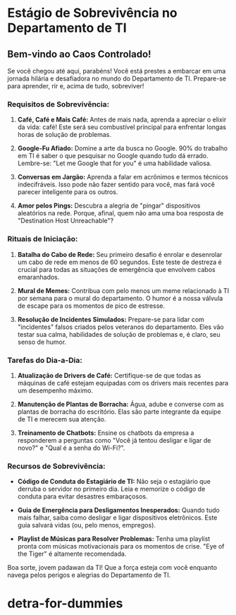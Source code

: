 # Estágio de Sobrevivência no Departamento de TI

## Bem-vindo ao Caos Controlado!

Se você chegou até aqui, parabéns! Você está prestes a embarcar em uma jornada hilária e desafiadora no mundo do Departamento de TI. Prepare-se para aprender, rir e, acima de tudo, sobreviver!

### Requisitos de Sobrevivência:

1. **Café, Café e Mais Café:** Antes de mais nada, aprenda a apreciar o elixir da vida: café! Este será seu combustível principal para enfrentar longas horas de solução de problemas.

2. **Google-Fu Afiado:** Domine a arte da busca no Google. 90% do trabalho em TI é saber o que pesquisar no Google quando tudo dá errado. Lembre-se: "Let me Google that for you" é uma habilidade valiosa.

3. **Conversas em Jargão:** Aprenda a falar em acrônimos e termos técnicos indecifráveis. Isso pode não fazer sentido para você, mas fará você parecer inteligente para os outros.

4. **Amor pelos Pings:** Descubra a alegria de "pingar" dispositivos aleatórios na rede. Porque, afinal, quem não ama uma boa resposta de "Destination Host Unreachable"?

### Rituais de Iniciação:

1. **Batalha do Cabo de Rede:** Seu primeiro desafio é enrolar e desenrolar um cabo de rede em menos de 60 segundos. Este teste de destreza é crucial para todas as situações de emergência que envolvem cabos emaranhados.

2. **Mural de Memes:** Contribua com pelo menos um meme relacionado à TI por semana para o mural do departamento. O humor é a nossa válvula de escape para os momentos de pico de estresse.

3. **Resolução de Incidentes Simulados:** Prepare-se para lidar com "incidentes" falsos criados pelos veteranos do departamento. Eles vão testar sua calma, habilidades de solução de problemas e, é claro, seu senso de humor.

### Tarefas do Dia-a-Dia:

1. **Atualização de Drivers de Café:** Certifique-se de que todas as máquinas de café estejam equipadas com os drivers mais recentes para um desempenho máximo.

2. **Manutenção de Plantas de Borracha:** Água, adube e converse com as plantas de borracha do escritório. Elas são parte integrante da equipe de TI e merecem sua atenção.

3. **Treinamento de Chatbots:** Ensine os chatbots da empresa a responderem a perguntas como "Você já tentou desligar e ligar de novo?" e "Qual é a senha do Wi-Fi?".

### Recursos de Sobrevivência:

- **Código de Conduta do Estagiário de TI:** Não seja o estagiário que derruba o servidor no primeiro dia. Leia e memorize o código de conduta para evitar desastres embaraçosos.

- **Guia de Emergência para Desligamentos Inesperados:** Quando tudo mais falhar, saiba como desligar e ligar dispositivos eletrônicos. Este guia salvará vidas (ou, pelo menos, empregos).

- **Playlist de Músicas para Resolver Problemas:** Tenha uma playlist pronta com músicas motivacionais para os momentos de crise. "Eye of the Tiger" é altamente recomendada.

Boa sorte, jovem padawan da TI! Que a força esteja com você enquanto navega pelos perigos e alegrias do Departamento de TI.

# detra-for-dummies

